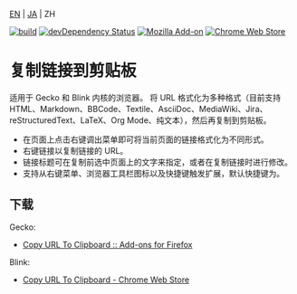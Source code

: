 [EN](./README.md) | [JA](./README.ja.md) | ZH

[![build](https://github.com/asamuzaK/url2clipboard/workflows/build/badge.svg)](https://github.com/asamuzaK/url2clipboard/actions?query=workflow%3Abuild)
[![devDependency Status](https://david-dm.org/asamuzaK/url2clipboard/dev-status.svg)](https://david-dm.org/asamuzaK/url2clipboard?type=dev)
[![Mozilla Add-on](https://img.shields.io/amo/v/url2clipboard@asamuzak.jp.svg)](https://addons.mozilla.org/firefox/addon/url2clipboard/)
[![Chrome Web Store](https://img.shields.io/chrome-web-store/v/miancenhdlkbmjmhlginhaaepbdnlllc.svg)](https://chrome.google.com/webstore/detail/copy-url-to-clipboard/miancenhdlkbmjmhlginhaaepbdnlllc)

# 复制链接到剪贴板

适用于 Gecko 和 Blink 内核的浏览器。
将 URL 格式化为多种格式（目前支持HTML、Markdown、BBCode、Textile、AsciiDoc、MediaWiki、Jira、reStructuredText、LaTeX、Org Mode、纯文本），然后再复制到剪贴板。

* 在页面上点击右键调出菜单即可将当前页面的链接格式化为不同形式。
* 右键链接以复制链接的 URL。
* 链接标题可在复制前选中页面上的文字来指定，或者在复制链接时进行修改。
* 支持从右键菜单、浏览器工具栏图标以及快捷键触发扩展，默认快捷键为。

## 下载

Gecko:
* [Copy URL To Clipboard :: Add-ons for Firefox](https://addons.mozilla.org/firefox/addon/url2clipboard/ "Copy URL To Clipboard :: Firefox 附加组件")

Blink:
* [Copy URL To Clipboard - Chrome Web Store](https://chrome.google.com/webstore/detail/copy-url-to-clipboard/miancenhdlkbmjmhlginhaaepbdnlllc "Copy URL To Clipboard - Chrome 网上应用店")
